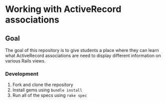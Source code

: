 # Working with ActiveRecord associations

## Goal

The goal of this repository is to give students a place where they can learn what
ActiveRecord associations are need to display different information on various
Rails views.

### Development

1. Fork and clone the repository
1. Install gems using `bundle install`
1. Run all of the specs using `rake spec`
